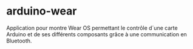 # arduino-wear

Application pour montre Wear OS permettant le contrôle d´une carte Arduino et de ses différents composants grâce à une communication en Bluetooth.
